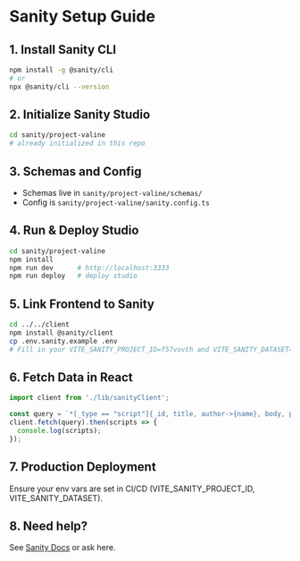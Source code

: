 ﻿# Sanity Setup Guide

## 1. Install Sanity CLI
```bash
npm install -g @sanity/cli
# or
npx @sanity/cli --version
```

## 2. Initialize Sanity Studio
```bash
cd sanity/project-valine
# already initialized in this repo
```

## 3. Schemas and Config
- Schemas live in `sanity/project-valine/schemas/`
- Config is `sanity/project-valine/sanity.config.ts`

## 4. Run & Deploy Studio
```bash
cd sanity/project-valine
npm install
npm run dev      # http://localhost:3333
npm run deploy   # deploy studio
```

## 5. Link Frontend to Sanity
```bash
cd ../../client
npm install @sanity/client
cp .env.sanity.example .env
# Fill in your VITE_SANITY_PROJECT_ID=f57vovth and VITE_SANITY_DATASET=production
```

## 6. Fetch Data in React
```js
import client from './lib/sanityClient';

const query = `*[_type == "script"]{_id, title, author->{name}, body, publishedAt}`;
client.fetch(query).then(scripts => {
  console.log(scripts);
});
```

## 7. Production Deployment
Ensure your env vars are set in CI/CD (VITE_SANITY_PROJECT_ID, VITE_SANITY_DATASET).

## 8. Need help?
See [Sanity Docs](https://www.sanity.io/docs) or ask here.